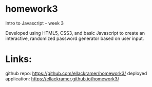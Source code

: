 # homework3
Intro to Javascript - week 3

Developed using HTML5, CSS3, and basic Javascript to create an interactive, randomized password generator based on user input.

# Links:
github repo: https://github.com/ellackramer/homework3/
deployed application: https://ellackramer.github.io/homework3/

